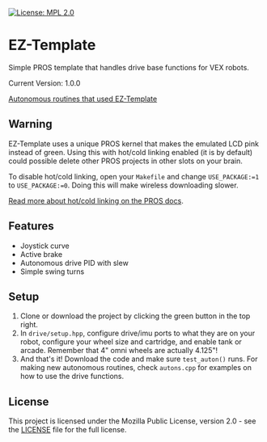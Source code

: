 [![License: MPL 2.0](https://img.shields.io/badge/License-MPL%202.0-brightgreen.svg)](https://opensource.org/licenses/MPL-2.0)
# EZ-Template
Simple PROS template that handles drive base functions for VEX robots.  

Current Version: 1.0.0

[Autonomous routines that used EZ-Template](https://photos.app.goo.gl/yRwuvmq7hDoM4f6EA)

## Warning

EZ-Template uses a unique PROS kernel that makes the emulated LCD pink instead of green.  Using this with hot/cold linking enabled (it is by default) could possible delete other PROS projects in other slots on your brain. 

To disable hot/cold linking, open your `Makefile` and change `USE_PACKAGE:=1` to `USE_PACKAGE:=0`.  Doing this will make wireless downloading slower. 

[Read more about hot/cold linking on the PROS docs](https://pros.cs.purdue.edu/v5/tutorials/topical/wireless-upload.html). 

## Features
* Joystick curve
* Active brake
* Autonomous drive PID with slew
* Simple swing turns

## Setup
1) Clone or download the project by clicking the green button in the top right.  
2) In `drive/setup.hpp`, configure drive/imu ports to what they are on your robot, configure your wheel size and cartridge, and enable tank or arcade. Remember that 4" omni wheels are actually 4.125"!
3) And that's it!  Download the code and make sure `test_auton()` runs.  For making new autonomous routines, check `autons.cpp` for examples on how to use the drive functions.

## License

This project is licensed under the Mozilla Public License, version 2.0 - see the [LICENSE](LICENSE)
file for the full license.
